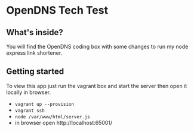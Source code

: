# OpenDNS Tech Test

## What's inside?
You will find the OpenDNS coding box with some changes to run my node express link shortener.

## Getting started

To view this app just run the vagrant box and start the server then open it locally in browser.
-  `vagrant up --provision`
-  `vagrant ssh`
-  `node /var/www/html/server.js`
-  in browser open http://localhost:65001/
